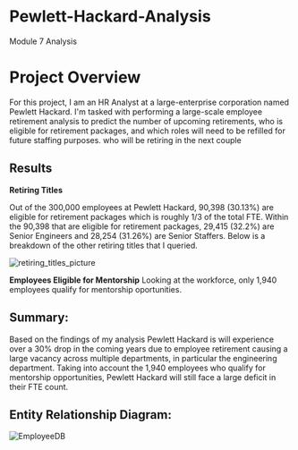 # Pewlett-Hackard-Analysis 
Module 7 Analysis

# Project Overview 
For this project, I am an HR Analyst at a large-enterprise corporation named Pewlett Hackard. I'm tasked with performing a large-scale employee retirement analysis to predict the number of upcoming retirements, who is eligible for retirement packages, and which roles will need to be refilled for future staffing purposes. 
who will be retiring in the next couple 



## Results
**Retiring Titles**

Out of the 300,000 employees at Pewlett Hackard, 90,398 (30.13%) are eligible for retirement packages which is roughly 1/3 of the total FTE. Within the 90,398 that are eligible for retirement packages, 29,415 (32.2%) are Senior Engineers and 28,254 (31.26%) are Senior Staffers. Below is a breakdown of the other retiring titles that I queried. 

![retiring_titles_picture](https://user-images.githubusercontent.com/75700317/114116710-25762600-98b3-11eb-8e24-871ecfc3fd73.png)


**Employees Eligible for Mentorship**
Looking at the workforce, only 1,940 employees qualify for mentorship oportunities. 


## **Summary:** 
Based on the findings of my analysis Pewlett Hackard is will experience over a 30% drop in the coming years due to employee retirement causing a large vacancy across multiple departments, in particular the engineering department. Taking into account the 1,940 employees who qualify for mentorship opportunities, Pewlett Hackard will still face a large deficit in their FTE count. 


## **Entity Relationship Diagram:** 
![EmployeeDB](https://user-images.githubusercontent.com/75700317/114113882-ae8a5e80-98ad-11eb-93ac-cb9660f0c2c5.png)









